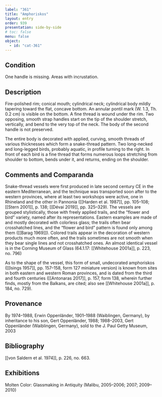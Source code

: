 ```yaml
---
label: "361"
title: "Amphoriskos"
layout: entry
order: 939
presentation: side-by-side
# toc: false
menu: false
object:
  - id: "cat-361"
---
```


## Condition

One handle is missing. Areas with incrustation.

## Description

Fire-polished rim; conical mouth; cylindrical neck; cylindrical body mildly tapering toward the flat, concave bottom. An annular pontil mark (W. 1.3, Th. 0.2 cm) is visible on the bottom. A fine thread is wound under the rim. Two opposing, smooth strap handles start on the tip of the shoulder stretch, vertically, and bend to the very top of the neck. The body of the second handle is not preserved.

The entire body is decorated with applied, curving, smooth threads of various thicknesses which form a snake-thread pattern. Two long-necked and long-legged birds, probably aquatic, in profile turning to the right. In front of each bird is a fine thread that forms numerous loops stretching from shoulder to bottom, bends under it, and returns, ending on the shoulder.

## Comments and Comparanda

Snake-thread vessels were first produced in late second century CE in the eastern Mediterranean, and the technique was transported soon after to the western provinces, where at least two workshops were active, one in Rhineland and the other in Pannonia ([[Harden et al. 1987]], pp. 105–108; [[Stern 2001]], p. 138; [[Dévai 2019]], pp. 325–329). The vessels are grouped stylistically, those with freely applied trails, and the “flower and bird” variety, named after its representations. Eastern examples are made of and mostly decorated with colorless glass; the trails often bear crosshatched lines, and the “flower and bird” pattern is found only among them ([[Barag 1969]]). Colored trails appear in the decoration of western products much more often, and the trails sometimes are not smooth when they bear single lines and not crosshatched ones. An almost identical vessel is in the Corning Museum of Glass (64.1.17: [[Whitehouse 2001a]], p. 223, no. 796)

As to the shape of the vessel, this form of small, undecorated amphoriskos ([[Isings 1957]], pp. 157–158, form 127 miniature version) is known from sites in both eastern and western Roman provinces, and is dated from the third and fourth centuries ([[Antonaras 2017]], p. 157, form 138, wherein further finds, mostly from the Balkans, are cited; also see [[Whitehouse 2001a]], p. 184, no. 729).

## Provenance

By 1974–1988, Erwin Oppenländer, 1901–1988 (Waiblingen, Germany), by inheritance to his son, Gert Oppenländer, 1988; 1988–2003, Gert Oppenländer (Waiblingen, Germany), sold to the J. Paul Getty Museum, 2003

## Bibliography

[[von Saldern et al. 1974]], p. 226, no. 663.

## Exhibitions

Molten Color: Glassmaking in Antiquity (Malibu, 2005–2006; 2007; 2009–2010)